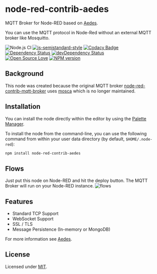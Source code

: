 # node-red-contrib-aedes
MQTT Broker for Node-RED based on [Aedes](https://github.com/moscajs/aedes).

You can use the MQTT protocol in Node-Red without an external MQTT broker like Mosquitto.

![Node.js CI](https://github.com/martin-doyle/node-red-contrib-aedes/workflows/Node.js%20CI/badge.svg)
[![js-semistandard-style](https://img.shields.io/badge/code%20style-semistandard-brightgreen.svg?style=flat-square)](https://github.com/standard/semistandard)
[![Codacy Badge](https://api.codacy.com/project/badge/Grade/898bf62b040a4d999b150487e9cc837b)](https://www.codacy.com/manual/martin-doyle/node-red-contrib-aedes?utm_source=github.com&amp;utm_medium=referral&amp;utm_content=martin-doyle/node-red-contrib-aedes&amp;utm_campaign=Badge_Grade)  
[![Dependency Status](https://david-dm.org/martin-doyle/node-red-contrib-aedes.svg)](https://david-dm.org/martin-doyle/node-red-contrib-aedes)
[![devDependency Status](https://david-dm.org/martin-doyle/node-red-contrib-aedes/dev-status.svg)](https://david-dm.org/martin-doyle/node-red-contrib-aedes#info=devDependencies)  
[![Open Source Love](https://badges.frapsoft.com/os/mit/mit.svg?v=102)](https://github.com/ellerbrock/open-source-badge/)
[![NPM version](https://img.shields.io/npm/v/node-red-contrib-aedes.svg?style=flat)](https://www.npmjs.com/node-red-contrib-aedes)

## Background
This node was created because the original MQTT broker [node-red-contrib-mqtt-broker](https://github.com/zuhito/node-red-contrib-mqtt-broker) uses [mosca](https://github.com/moscajs/mosca) which is no longer maintained.
## Installation
You can install the node directly within the editor by using the [Palette Manager](https://nodered.org/docs/user-guide/editor/palette/manager).

To install the node from the command-line, you can use the following command from within your user data directory (by default, ```$HOME/.node-red```):
```sh
npm install node-red-contrib-aedes
```
## Flows
Just put this node on Node-RED and hit the deploy button. The MQTT Broker will run on your Node-RED instance.
![flows](./flows.png)

## Features
- Standard TCP Support
- WebSocket Support
- SSL / TLS
- Message Persistence (In-memory or MongoDB)
 
For more information see [Aedes](https://github.com/moscajs/aedes/blob/master/README.md#features).
 
## License
 
 Licensed under [MIT](./LICENSE).
